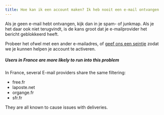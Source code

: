 ```yaml
---
title: Hoe kan ik een account maken? Ik heb nooit een e-mail ontvangen om mijn account te activeren!
---
```


Als je geen e-mail hebt ontvangen, kijk dan in je spam- of junkmap. Als je het daar ook niet terugvindt, is de kans groot dat je e-mailprovider het bericht geblokkeerd heeft.

Probeer het ofwel met een ander e-mailadres, of [geef ons een seintje](https://discord.freesewing.org/) zodat we je kunnen helpen je account te activeren.

<Note>

##### Users in France are more likely to run into this problem

In France, several E-mail providers share the same filtering:

 - free.fr
 - laposte.net
 - organge.fr
 - sfr.fr

They are all known to cause issues with deliveries.

</Note>
